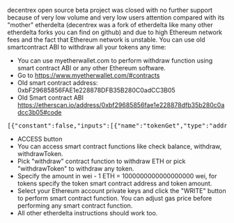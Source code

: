 decentrex open source beta project was closed with no further support because of very low volume and very low users attention compared with its "mother" etherdelta (decentrex was a fork of etherdelta like many other etherdelta forks you can find on github) and due to high Ethereum network fees and the fact that Ethereum network is unstable. You can use old smartcontract ABI to withdraw all your tokens any time:

- You can use myetherwallet.com to perform withdraw function using smart contract ABI or any other Ethereum software.
- Go to https://www.myetherwallet.com/#contracts
- Old smart contract address: 0xbF29685856FAE1e228878DFB35B280C0adCC3B05
- Old Smart contract ABI https://etherscan.io/address/0xbf29685856fae1e228878dfb35b280c0adcc3b05#code
<pre>
[{"constant":false,"inputs":[{"name":"tokenGet","type":"address"},{"name":"amountGet","type":"uint256"},{"name":"tokenGive","type":"address"},{"name":"amountGive","type":"uint256"},{"name":"expires","type":"uint256"},{"name":"nonce","type":"uint256"},{"name":"user","type":"address"},{"name":"v","type":"uint8"},{"name":"r","type":"bytes32"},{"name":"s","type":"bytes32"},{"name":"amount","type":"uint256"}],"name":"trade","outputs":[],"payable":false,"type":"function"},{"constant":false,"inputs":[{"name":"tokenGet","type":"address"},{"name":"amountGet","type":"uint256"},{"name":"tokenGive","type":"address"},{"name":"amountGive","type":"uint256"},{"name":"expires","type":"uint256"},{"name":"nonce","type":"uint256"}],"name":"order","outputs":[],"payable":false,"type":"function"},{"constant":true,"inputs":[{"name":"","type":"address"},{"name":"","type":"bytes32"}],"name":"orderFills","outputs":[{"name":"","type":"uint256"}],"payable":false,"type":"function"},{"constant":false,"inputs":[{"name":"tokenGet","type":"address"},{"name":"amountGet","type":"uint256"},{"name":"tokenGive","type":"address"},{"name":"amountGive","type":"uint256"},{"name":"expires","type":"uint256"},{"name":"nonce","type":"uint256"},{"name":"v","type":"uint8"},{"name":"r","type":"bytes32"},{"name":"s","type":"bytes32"}],"name":"cancelOrder","outputs":[],"payable":false,"type":"function"},{"constant":false,"inputs":[{"name":"amount","type":"uint256"}],"name":"withdraw","outputs":[],"payable":false,"type":"function"},{"constant":false,"inputs":[{"name":"token","type":"address"},{"name":"amount","type":"uint256"}],"name":"depositToken","outputs":[],"payable":false,"type":"function"},{"constant":true,"inputs":[{"name":"tokenGet","type":"address"},{"name":"amountGet","type":"uint256"},{"name":"tokenGive","type":"address"},{"name":"amountGive","type":"uint256"},{"name":"expires","type":"uint256"},{"name":"nonce","type":"uint256"},{"name":"user","type":"address"},{"name":"v","type":"uint8"},{"name":"r","type":"bytes32"},{"name":"s","type":"bytes32"}],"name":"amountFilled","outputs":[{"name":"","type":"uint256"}],"payable":false,"type":"function"},{"constant":true,"inputs":[{"name":"","type":"address"},{"name":"","type":"address"}],"name":"tokens","outputs":[{"name":"","type":"uint256"}],"payable":false,"type":"function"},{"constant":false,"inputs":[{"name":"feeMake_","type":"uint256"}],"name":"changeFeeMake","outputs":[],"payable":false,"type":"function"},{"constant":true,"inputs":[],"name":"feeMake","outputs":[{"name":"","type":"uint256"}],"payable":false,"type":"function"},{"constant":false,"inputs":[{"name":"feeRebate_","type":"uint256"}],"name":"changeFeeRebate","outputs":[],"payable":false,"type":"function"},{"constant":true,"inputs":[],"name":"feeAccount","outputs":[{"name":"","type":"address"}],"payable":false,"type":"function"},{"constant":true,"inputs":[{"name":"tokenGet","type":"address"},{"name":"amountGet","type":"uint256"},{"name":"tokenGive","type":"address"},{"name":"amountGive","type":"uint256"},{"name":"expires","type":"uint256"},{"name":"nonce","type":"uint256"},{"name":"user","type":"address"},{"name":"v","type":"uint8"},{"name":"r","type":"bytes32"},{"name":"s","type":"bytes32"},{"name":"amount","type":"uint256"},{"name":"sender","type":"address"}],"name":"testTrade","outputs":[{"name":"","type":"bool"}],"payable":false,"type":"function"},{"constant":false,"inputs":[{"name":"feeAccount_","type":"address"}],"name":"changeFeeAccount","outputs":[],"payable":false,"type":"function"},{"constant":true,"inputs":[],"name":"feeRebate","outputs":[{"name":"","type":"uint256"}],"payable":false,"type":"function"},{"constant":false,"inputs":[{"name":"feeTake_","type":"uint256"}],"name":"changeFeeTake","outputs":[],"payable":false,"type":"function"},{"constant":false,"inputs":[{"name":"admin_","type":"address"}],"name":"changeAdmin","outputs":[],"payable":false,"type":"function"},{"constant":false,"inputs":[{"name":"token","type":"address"},{"name":"amount","type":"uint256"}],"name":"withdrawToken","outputs":[],"payable":false,"type":"function"},{"constant":true,"inputs":[{"name":"","type":"address"},{"name":"","type":"bytes32"}],"name":"orders","outputs":[{"name":"","type":"bool"}],"payable":false,"type":"function"},{"constant":true,"inputs":[],"name":"feeTake","outputs":[{"name":"","type":"uint256"}],"payable":false,"type":"function"},{"constant":false,"inputs":[],"name":"deposit","outputs":[],"payable":true,"type":"function"},{"constant":false,"inputs":[{"name":"accountLevelsAddr_","type":"address"}],"name":"changeAccountLevelsAddr","outputs":[],"payable":false,"type":"function"},{"constant":true,"inputs":[],"name":"accountLevelsAddr","outputs":[{"name":"","type":"address"}],"payable":false,"type":"function"},{"constant":true,"inputs":[{"name":"token","type":"address"},{"name":"user","type":"address"}],"name":"balanceOf","outputs":[{"name":"","type":"uint256"}],"payable":false,"type":"function"},{"constant":true,"inputs":[],"name":"admin","outputs":[{"name":"","type":"address"}],"payable":false,"type":"function"},{"constant":true,"inputs":[{"name":"tokenGet","type":"address"},{"name":"amountGet","type":"uint256"},{"name":"tokenGive","type":"address"},{"name":"amountGive","type":"uint256"},{"name":"expires","type":"uint256"},{"name":"nonce","type":"uint256"},{"name":"user","type":"address"},{"name":"v","type":"uint8"},{"name":"r","type":"bytes32"},{"name":"s","type":"bytes32"}],"name":"availableVolume","outputs":[{"name":"","type":"uint256"}],"payable":false,"type":"function"},{"inputs":[{"name":"admin_","type":"address"},{"name":"feeAccount_","type":"address"},{"name":"accountLevelsAddr_","type":"address"},{"name":"feeMake_","type":"uint256"},{"name":"feeTake_","type":"uint256"},{"name":"feeRebate_","type":"uint256"}],"payable":false,"type":"constructor"},{"payable":false,"type":"fallback"},{"anonymous":false,"inputs":[{"indexed":false,"name":"tokenGet","type":"address"},{"indexed":false,"name":"amountGet","type":"uint256"},{"indexed":false,"name":"tokenGive","type":"address"},{"indexed":false,"name":"amountGive","type":"uint256"},{"indexed":false,"name":"expires","type":"uint256"},{"indexed":false,"name":"nonce","type":"uint256"},{"indexed":false,"name":"user","type":"address"}],"name":"Order","type":"event"},{"anonymous":false,"inputs":[{"indexed":false,"name":"tokenGet","type":"address"},{"indexed":false,"name":"amountGet","type":"uint256"},{"indexed":false,"name":"tokenGive","type":"address"},{"indexed":false,"name":"amountGive","type":"uint256"},{"indexed":false,"name":"expires","type":"uint256"},{"indexed":false,"name":"nonce","type":"uint256"},{"indexed":false,"name":"user","type":"address"},{"indexed":false,"name":"v","type":"uint8"},{"indexed":false,"name":"r","type":"bytes32"},{"indexed":false,"name":"s","type":"bytes32"}],"name":"Cancel","type":"event"},{"anonymous":false,"inputs":[{"indexed":false,"name":"tokenGet","type":"address"},{"indexed":false,"name":"amountGet","type":"uint256"},{"indexed":false,"name":"tokenGive","type":"address"},{"indexed":false,"name":"amountGive","type":"uint256"},{"indexed":false,"name":"get","type":"address"},{"indexed":false,"name":"give","type":"address"}],"name":"Trade","type":"event"},{"anonymous":false,"inputs":[{"indexed":false,"name":"token","type":"address"},{"indexed":false,"name":"user","type":"address"},{"indexed":false,"name":"amount","type":"uint256"},{"indexed":false,"name":"balance","type":"uint256"}],"name":"Deposit","type":"event"},{"anonymous":false,"inputs":[{"indexed":false,"name":"token","type":"address"},{"indexed":false,"name":"user","type":"address"},{"indexed":false,"name":"amount","type":"uint256"},{"indexed":false,"name":"balance","type":"uint256"}],"name":"Withdraw","type":"event"}]
</pre>
- ACCESS button
- You can access smart contract functions like check balance, withdraw, withdrawToken.
- Pick "withdraw" contract function to withdraw ETH or pick "withdrawToken" to withdraw any token.
- Specify the amount in wei - 1 ETH = 1000000000000000000 wei, for tokens specify the token smart contract address and token amount.
- Select your Ethereum account private keys and click the "WRITE" button to perform smart contract function. You can adjust gas price before performing any smart contract function.
- All other etherdelta instructions should work too.
